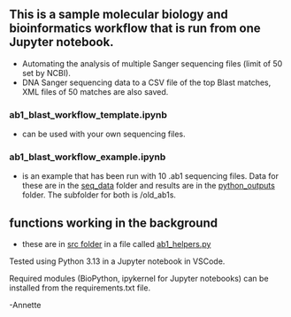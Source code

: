## This is a sample molecular biology and bioinformatics workflow that is run from one Jupyter notebook.
- Automating the analysis of multiple Sanger sequencing files (limit of 50 set by NCBI).
- DNA Sanger sequencing data to a CSV file of the top Blast matches, XML files of 50 matches are also saved.

### ab1_blast_workflow_template.ipynb ### 
- can be used with your own sequencing files.

### ab1_blast_workflow_example.ipynb ### 
- is an example that has been run with 10 .ab1 sequencing files. Data for these are in the [seq_data](seq_data/old_ab1s/) folder and results are in the [python_outputs](python_outputs/old_ab1s/) folder. The subfolder for both is /old_ab1s.

## functions working in the background
- these are in [src folder](/src) in a file called [ab1_helpers.py](src/ab1_helpers.py) 

Tested using Python 3.13 in a Jupyter notebook in VSCode.

Required modules (BioPython, ipykernel for Jupyter notebooks) can be installed from the requirements.txt file. 



-Annette
